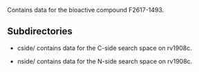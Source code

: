 Contains data for the bioactive compound F2617-1493.

## Subdirectories

- cside/ contains data for the C-side search space on rv1908c.

- nside/ contains data for the N-side search space on rv1908c.

